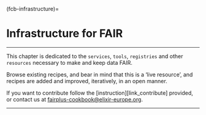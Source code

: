 (fcb-infrastructure)=
# Infrastructure for FAIR

---

This chapter is dedicated to the `services`, `tools`, `registries` and other `resources` necessary to make and keep data FAIR.

Browse existing recipes, and bear in mind that this is a ‘live resource’, and recipes are added and improved, iteratively, in an open manner. 

If you want to contribute follow the [instruction][link_contribute] provided, or contact us at [fairplus-cookbook@elixir-europe.org](mailto:fairplus-cookbook@elixir-europe.org).

---


